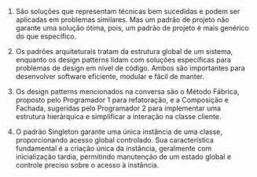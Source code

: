 1. São soluções que representam técnicas bem sucedidas e podem ser aplicadas em problemas similares. Mas um padrão 
de projeto não garante uma solução ótima, pois, um padrão de projeto é mais genérico do que específico.


2. Os padrões arquiteturais tratam da estrutura global de um sistema, enquanto os design patterns lidam com soluções 
específicas para problemas de design em nível de código. Ambos são importantes para desenvolver software eficiente,
modular e fácil de manter.

3. Os design patterns mencionados na conversa são o Método Fábrica, proposto pelo Programador 1 para refatoração, 
e a Composição e Fachada, sugeridas pelo Programador 2 para implementar uma estrutura hierárquica e simplificar a
interação na classe cliente.

4. O padrão Singleton garante uma única instância de uma classe, proporcionando acesso global controlado.
Sua característica fundamental é a criação única da instância, geralmente com inicialização tardia, permitindo
manutenção de um estado global e controle preciso sobre o acesso à instância.